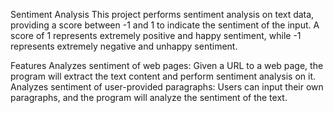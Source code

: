 Sentiment Analysis
This project performs sentiment analysis on text data, providing a score between -1 and 1 to indicate the sentiment of the input. A score of 1 represents extremely positive and happy sentiment, while -1 represents extremely negative and unhappy sentiment.

Features
Analyzes sentiment of web pages: Given a URL to a web page, the program will extract the text content and perform sentiment analysis on it.
Analyzes sentiment of user-provided paragraphs: Users can input their own paragraphs, and the program will analyze the sentiment of the text.
